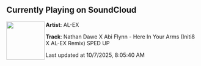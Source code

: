 ## Currently Playing on SoundCloud

[<img align="left" width="100" src="https://i1.sndcdn.com/artworks-vYpfzucqgbdwRuz9-hPp5AA-t500x500.jpg">](https://soundcloud.com/al-ex-bounce/nathan-dawe-x-abi-flynn-here-in-your-arms-initi8-x-al-ex-remix-sped-up)

**Artist**: AL-EX 

**Track**: Nathan Dawe X Abi Flynn - Here In Your Arms (Initi8 X AL-EX Remix) SPED UP

Last updated at 10/7/2025, 8:05:40 AM
